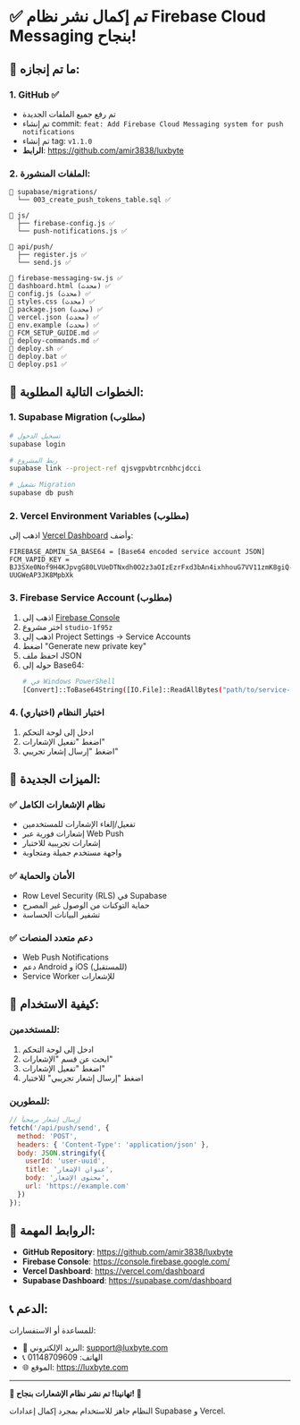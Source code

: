 # ✅ تم إكمال نشر نظام Firebase Cloud Messaging بنجاح!

## 🎉 ما تم إنجازه:

### 1. **GitHub** ✅
- تم رفع جميع الملفات الجديدة
- تم إنشاء commit: `feat: Add Firebase Cloud Messaging system for push notifications`
- تم إنشاء tag: `v1.1.0`
- **الرابط**: https://github.com/amir3838/luxbyte

### 2. **الملفات المنشورة**:
```
📁 supabase/migrations/
  └── 003_create_push_tokens_table.sql ✅

📁 js/
  ├── firebase-config.js ✅
  └── push-notifications.js ✅

📁 api/push/
  ├── register.js ✅
  └── send.js ✅

📄 firebase-messaging-sw.js ✅
📄 dashboard.html (محدث) ✅
📄 config.js (محدث) ✅
📄 styles.css (محدث) ✅
📄 package.json (محدث) ✅
📄 vercel.json (محدث) ✅
📄 env.example (محدث) ✅
📄 FCM_SETUP_GUIDE.md ✅
📄 deploy-commands.md ✅
📄 deploy.sh ✅
📄 deploy.bat ✅
📄 deploy.ps1 ✅
```

## 🔧 الخطوات التالية المطلوبة:

### 1. **Supabase Migration** (مطلوب)
```bash
# تسجيل الدخول
supabase login

# ربط المشروع
supabase link --project-ref qjsvgpvbtrcnbhcjdcci

# تشغيل Migration
supabase db push
```

### 2. **Vercel Environment Variables** (مطلوب)
اذهب إلى [Vercel Dashboard](https://vercel.com/dashboard) وأضف:

```
FIREBASE_ADMIN_SA_BASE64 = [Base64 encoded service account JSON]
FCM_VAPID_KEY = BJ3SXe0Nof9H4KJpvgG80LVUeDTNxdh0O2z3aOIzEzrFxd3bAn4ixhhouG7VV11zmK8giQ-UUGWeAP3JK8MpbXk
```

### 3. **Firebase Service Account** (مطلوب)
1. اذهب إلى [Firebase Console](https://console.firebase.google.com/)
2. اختر مشروع `studio-1f95z`
3. اذهب إلى Project Settings → Service Accounts
4. اضغط "Generate new private key"
5. احفظ ملف JSON
6. حوله إلى Base64:
   ```bash
   # في Windows PowerShell
   [Convert]::ToBase64String([IO.File]::ReadAllBytes("path/to/service-account.json"))
   ```

### 4. **اختبار النظام** (اختياري)
1. ادخل إلى لوحة التحكم
2. اضغط "تفعيل الإشعارات"
3. اضغط "إرسال إشعار تجريبي"

## 🚀 الميزات الجديدة:

### ✅ **نظام الإشعارات الكامل**
- تفعيل/إلغاء الإشعارات للمستخدمين
- إشعارات فورية عبر Web Push
- إشعارات تجريبية للاختبار
- واجهة مستخدم جميلة ومتجاوبة

### ✅ **الأمان والحماية**
- Row Level Security (RLS) في Supabase
- حماية التوكنات من الوصول غير المصرح
- تشفير البيانات الحساسة

### ✅ **دعم متعدد المنصات**
- Web Push Notifications
- دعم Android و iOS (للمستقبل)
- Service Worker للإشعارات

## 📱 كيفية الاستخدام:

### للمستخدمين:
1. ادخل إلى لوحة التحكم
2. ابحث عن قسم "الإشعارات"
3. اضغط "تفعيل الإشعارات"
4. اضغط "إرسال إشعار تجريبي" للاختبار

### للمطورين:
```javascript
// إرسال إشعار برمجياً
fetch('/api/push/send', {
  method: 'POST',
  headers: { 'Content-Type': 'application/json' },
  body: JSON.stringify({
    userId: 'user-uuid',
    title: 'عنوان الإشعار',
    body: 'محتوى الإشعار',
    url: 'https://example.com'
  })
});
```

## 🔗 الروابط المهمة:

- **GitHub Repository**: https://github.com/amir3838/luxbyte
- **Firebase Console**: https://console.firebase.google.com/
- **Vercel Dashboard**: https://vercel.com/dashboard
- **Supabase Dashboard**: https://supabase.com/dashboard

## 📞 الدعم:

للمساعدة أو الاستفسارات:
- 📧 البريد الإلكتروني: support@luxbyte.com
- 📞 الهاتف: 01148709609
- 🌐 الموقع: https://luxbyte.com

---

**🎊 تهانينا! تم نشر نظام الإشعارات بنجاح! 🎊**

النظام جاهز للاستخدام بمجرد إكمال إعدادات Supabase و Vercel.
